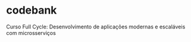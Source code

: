 # codebank
Curso Full Cycle: Desenvolvimento de aplicações modernas e escaláveis com microsserviços
